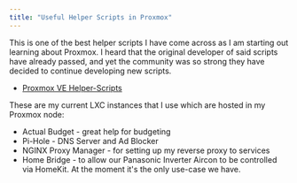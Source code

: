 ```yaml
---
title: "Useful Helper Scripts in Proxmox"
---
```


This is one of the best helper scripts I have come across as I am starting out learning about Proxmox. I heard that the original developer of said scripts have already passed, and yet the community was so strong they have decided to continue developing new scripts.

- [Proxmox VE Helper-Scripts](https://community-scripts.github.io/ProxmoxVE/)

These are my current LXC instances that I use which are hosted in my Proxmox node:

- Actual Budget - great help for budgeting
- Pi-Hole - DNS Server and Ad Blocker
- NGINX Proxy Manager - for setting up my reverse proxy to services
- Home Bridge - to allow our Panasonic Inverter Aircon to be controlled via HomeKit. At the moment it's the only use-case we have.

